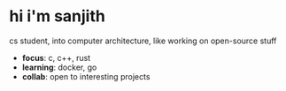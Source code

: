 # hi i'm sanjith

cs student, into computer architecture, like working on open-source stuff

- **focus**: c, c++, rust
- **learning**: docker, go
- **collab**: open to interesting projects

